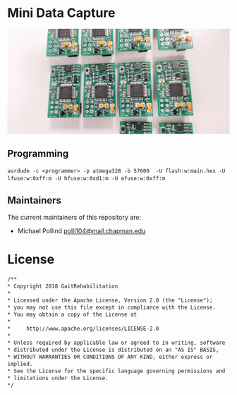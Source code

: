 # Mini Data Capture

![preview](./preview.jpg)


## Programming

```avrdude -c <programmer> -p atmega328 -b 57600  -U flash:w:main.hex -U lfuse:w:0xff:m -U hfuse:w:0xd1:m -U efuse:w:0xff:m```

## Maintainers

The current maintainers of this repository are:

* Michael Pollind <polli104@mail.chapman.edu>


# License

```
/**
* Copyright 2018 GaitRehabilitation
*
* Licensed under the Apache License, Version 2.0 (the "License");
* you may not use this file except in compliance with the License.
* You may obtain a copy of the License at
*
*     http://www.apache.org/licenses/LICENSE-2.0
*
* Unless required by applicable law or agreed to in writing, software
* distributed under the License is distributed on an "AS IS" BASIS,
* WITHOUT WARRANTIES OR CONDITIONS OF ANY KIND, either express or implied.
* See the License for the specific language governing permissions and
* limitations under the License.
*/

```